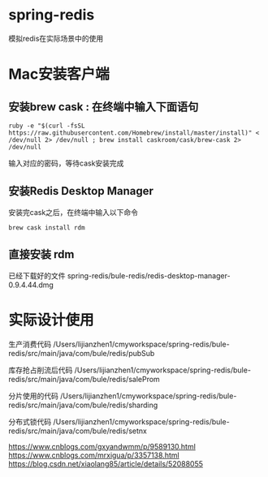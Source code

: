 # spring-redis
模拟redis在实际场景中的使用




# Mac安装客户端
## 安装brew cask : 在终端中输入下面语句

```shell
ruby -e "$(curl -fsSL https://raw.githubusercontent.com/Homebrew/install/master/install)" < /dev/null 2> /dev/null ; brew install caskroom/cask/brew-cask 2> /dev/null
```
输入对应的密码，等待cask安装完成

## 安装Redis Desktop Manager
安装完cask之后，在终端中输入以下命令
```
brew cask install rdm
```     

## 直接安装 rdm
已经下载好的文件 
spring-redis/bule-redis/redis-desktop-manager-0.9.4.44.dmg


# 实际设计使用
生产消费代码
/Users/lijianzhen1/cmyworkspace/spring-redis/bule-redis/src/main/java/com/bule/redis/pubSub

库存抢占削流后代码
/Users/lijianzhen1/cmyworkspace/spring-redis/bule-redis/src/main/java/com/bule/redis/saleProm

分片使用的代码
/Users/lijianzhen1/cmyworkspace/spring-redis/bule-redis/src/main/java/com/bule/redis/sharding

分布式锁代码
/Users/lijianzhen1/cmyworkspace/spring-redis/bule-redis/src/main/java/com/bule/redis/setnx


https://www.cnblogs.com/gxyandwmm/p/9589130.html
https://www.cnblogs.com/mrxigua/p/3357138.html
https://blog.csdn.net/xiaolang85/article/details/52088055
